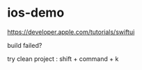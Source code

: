 # ios-demo
https://developer.apple.com/tutorials/swiftui


build failed?

try clean project : shift + command + k
